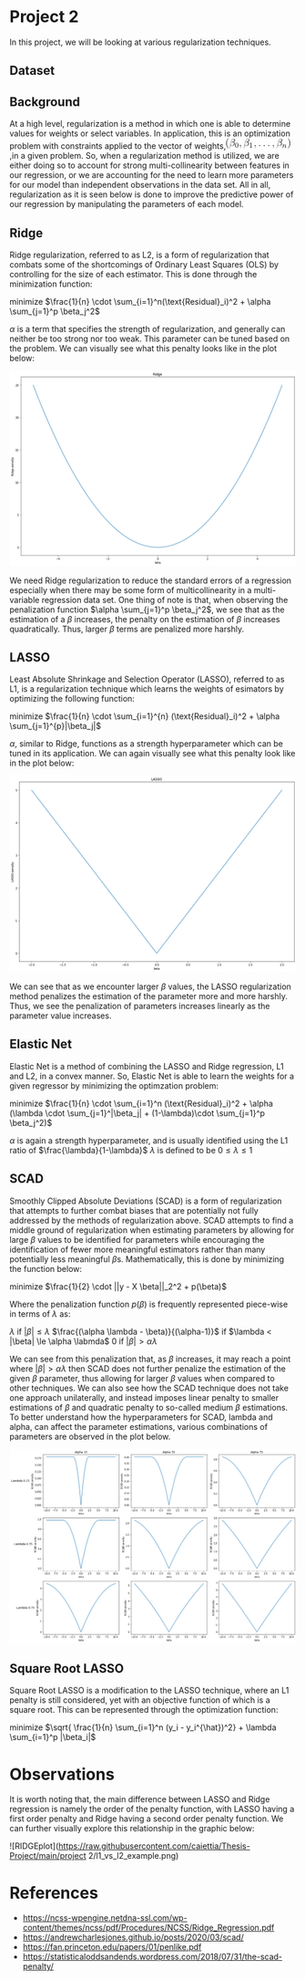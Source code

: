 # Project 2
In this project, we will be looking at various regularization techniques. 

## Dataset

## Background
At a high level, regularization is a method in which one is able to determine values for weights or select variables. In application,
this is an optimization problem with constraints applied to the vector of weights,![Betas](https://raw.githubusercontent.com/caiettia/Thesis-Project/main/project2/beta_weights.gif),in a given problem. So, when a regularization method is utilized, we are 
either doing so to account for strong multi-collinearity between features in our regression, or we are accounting for the need to learn more 
parameters for our model than independent observations in the data set. All in all, regularization as it is seen below is done to improve the predictive power
of our regression by manipulating the parameters of each model.


## Ridge
Ridge regularization, referred to as L2, is a form of regularization that combats some of the shortcomings of Ordinary Least Squares (OLS) 
by controlling for the size of each estimator. This is done through the minimization function:

minimize $\frac{1}{n} \cdot \sum_{i=1}^n(\text{Residual}_i)^2 + \alpha \sum_{j=1}^p \beta_j^2$

$\alpha$ is a term that specifies the strength of regularization, and generally can neither be too strong nor too weak. This parameter can be tuned based on the problem.
We can visually see what this penalty looks like in the plot below:

![RIDGEplot](https://raw.githubusercontent.com/caiettia/Thesis-Project/main/project2/RidgePenalty.png)

We need Ridge regularization to reduce the standard errors of a regression especially when there may be some form of multicollinearity in a multi-variable
regression data set. One thing of note is that, when observing the penalization function $\alpha \sum_{j=1}^p \beta_j^2$, we see that as the estimation of a $\beta$
increases, the penalty on the estimation of $\beta$ increases quadratically. Thus, larger $\beta$ terms are penalized more harshly. 

## LASSO
Least Absolute Shrinkage and Selection Operator (LASSO), referred to as L1, is a regularization technique which learns the weights of esimators by 
optimizing the following function:

minimize $\frac{1}{n} \cdot \sum_{i=1}^{n} (\text{Residual}_i)^2 + \alpha \sum_{j=1}^{p}|\beta_j|$

$\alpha$, similar to Ridge, functions as a strength hyperparameter which can be tuned in its application. We can again visually see what this penalty look like in the
plot below:

![LASSOplot](https://raw.githubusercontent.com/caiettia/Thesis-Project/main/project2/LASSOpenalty.png)

We can see that as we encounter larger $\beta$ values, the LASSO regularization method penalizes the estimation of the parameter more and more harshly. Thus, we see the 
penalization of parameters increases linearly as the parameter value increases.

## Elastic Net
Elastic Net is a method of combining the LASSO and Ridge regression, L1 and L2, in a convex manner. So, Elastic Net is able to learn the weights for a given regressor
by minimizing the optimzation problem:

minimize $\frac{1}{n} \cdot \sum_{i=1}^n (\text{Residual}_i)^2 + \alpha (\lambda \cdot \sum_{j=1}^|\beta_j| + (1-\lambda)\cdot \sum_{j=1}^p \beta_j^2)$

$\alpha$ is again a strength hyperparameter, and is usually identified using the L1 ratio of $\frac{\lambda}{1-\lambda}$
$\lambda$ is defined to be $0 \le \lambda \le 1$


## SCAD
Smoothly Clipped Absolute Deviations (SCAD) is a form of regularization that attempts to further combat biases that are potentially not fully addressed by the 
methods of regularization above. SCAD attempts to find a middle ground of regularization when estimating parameters by allowing for large $\beta$ values to be identified 
for parameters while encouraging the identification of fewer more meaningful estimators rather than many potentially less meaningful $\beta$s. Mathematically, this is done by minimizing the function below:

minimize $\frac{1}{2} \cdot ||y - X \beta||_2^2 + p(\beta)$

Where the penalization function $p(\beta)$ is frequently represented piece-wise in terms of $\lambda$ as:

$\lambda$ if $|\beta| \le \lambda$
$\frac{(\alpha \lambda - \beta)}{(\alpha-1)}$ if $\lambda < |\beta| \le \alpha \labmda$
$0$ if $|\beta| > \alpha \lambda$

We can see from this penalization that, as $\beta$ increases, it may reach a point where $|\beta| > \alpha \lambda$ then SCAD does not further penalize the estimation of the
given $\beta$ parameter, thus allowing for larger $\beta$ values when compared to other techniques. We can also see how the SCAD technique does not take one approach unilaterally, and instead imposes linear penalty to smaller estimations of $\beta$ and quadratic penalty to so-called medium $\beta$ estimations. To better understand how 
the hyperparameters for SCAD, lambda and alpha, can affect the parameter estimations, various combinations of parameters are observed in the plot below.

![SCADcombos](https://raw.githubusercontent.com/caiettia/Thesis-Project/main/project2/SCAD_explore_diff_param_combos.png)


## Square Root LASSO
Square Root LASSO is a modification to the LASSO technique, where an L1 penalty is still considered, yet with an objective function of which is a square root. This can be represented through the optimization function:

minimize $\sqrt{ \frac{1}{n} \sum_{i=1}^n (y_i - y_i^{\hat})^2} + \lambda \sum_{i=1}^p |\beta_i|$

# Observations
It is worth noting that, the main difference between LASSO and Ridge regression is namely the order of the penalty function, with LASSO having a first order penalty and
Ridge having a second order penalty function. We can further visually explore this relationship in the graphic below:

![RIDGEplot](https://raw.githubusercontent.com/caiettia/Thesis-Project/main/project 2/l1_vs_l2_example.png)


# References
 - https://ncss-wpengine.netdna-ssl.com/wp-content/themes/ncss/pdf/Procedures/NCSS/Ridge_Regression.pdf
 - https://andrewcharlesjones.github.io/posts/2020/03/scad/
 - https://fan.princeton.edu/papers/01/penlike.pdf
 - https://statisticaloddsandends.wordpress.com/2018/07/31/the-scad-penalty/

